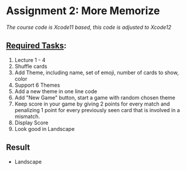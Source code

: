 # Assignment 2: More Memorize 

*The course code is Xcode11 based, this code is adjusted to Xcode12*

## [Required Tasks](https://cs193p.sites.stanford.edu/sites/g/files/sbiybj16636/files/media/file/a2_0.pdf):
1. Lecture 1 - 4
2. Shuffle cards
3. Add Theme, including name, set of emoji, number of cards to show, color
4. Support 6 Themes
5. Add a new theme in one line code
6. Add "New Game" button, start a game with random chosen theme 
7. Keep score in your game by giving 2 points for every match and penalizing 1 point for every previously seen card that is involved in a mismatch.
8. Display Score
9. Look good in Landscape



## Result
* Landscape
